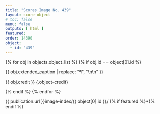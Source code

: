 ```yaml
---
title: "Scores Image No. 439"
layout: score-object
# toc: false
menu: false
outputs: [ html ]
featured: 
order: 14390
object:
  - id: "439"
---
```


{% for obj in objects.object_list %}
{% if obj.id == object[0].id %}

{{ obj.extended_caption | replace: "¶", "\n\n" }}

{{ obj.credit }} {.object-credit}

{% endif %}
{% endfor %}

<div class="object-credit object-url is-print-only">

{{ publication.url }}image-index/{{ object[0].id }}/ {% if featured %}*{% endif %}

</div>
